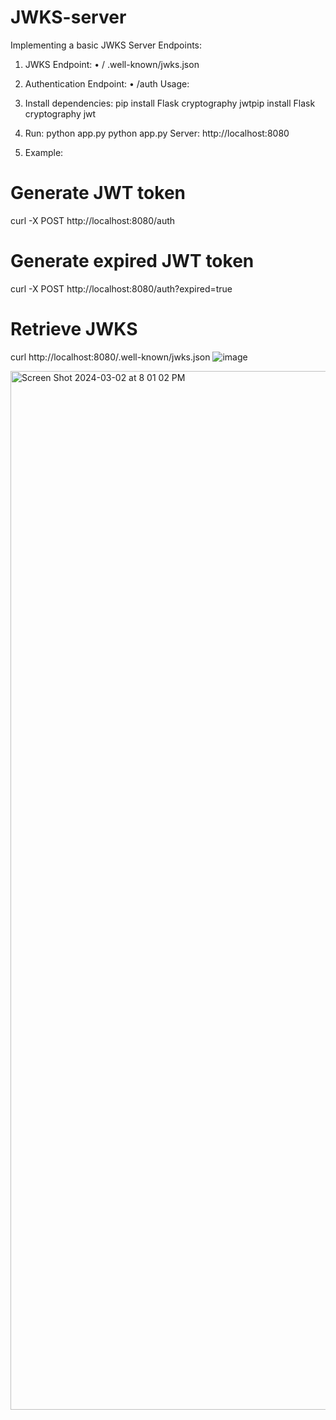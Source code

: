 # JWKS-server
Implementing a basic JWKS Server
Endpoints:
1.	JWKS Endpoint:
•	/ .well-known/jwks.json
2.	Authentication Endpoint:
•	/auth
Usage:
1.	Install dependencies:
pip install Flask cryptography jwtpip 
install Flask cryptography jwt 
2.	Run:
python app.py
python app.py 
Server: http://localhost:8080

3.	Example:
# Generate JWT token
curl -X POST http://localhost:8080/auth

# Generate expired JWT token
curl -X POST http://localhost:8080/auth?expired=true

# Retrieve JWKS
curl http://localhost:8080/.well-known/jwks.json
![image](https://github.com/SagarGyawali-glitch/JWKS-server/assets/115506851/86deb8ae-bd30-43ce-b06f-f4c3a3c096d9)


<img width="1662" alt="Screen Shot 2024-03-02 at 8 01 02 PM" src="https://github.com/SagarGyawali-glitch/JWKS-server/assets/115506851/d859fd48-a5ed-431b-8d66-a3683c09bd5f">
